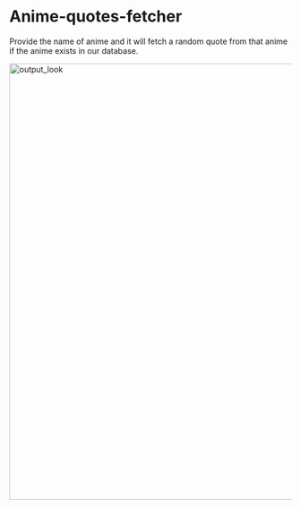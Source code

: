 # Anime-quotes-fetcher
Provide the name of anime and it will fetch a random quote from that anime if the anime exists in our database.

<img width="779" alt="output_look" src="https://user-images.githubusercontent.com/55965959/109289143-cbae2500-784b-11eb-8a76-403a2ba29faf.png">
